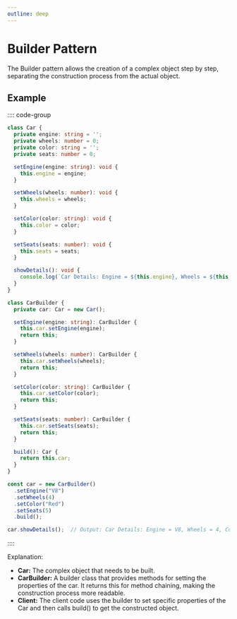```yaml
---
outline: deep
---
```


# Builder Pattern

The Builder pattern allows the creation of a complex object step by step, separating the construction process from the actual object.

## Example

:::: code-group
```ts [car.ts]
class Car {
  private engine: string = '';
  private wheels: number = 0;
  private color: string = '';
  private seats: number = 0;

  setEngine(engine: string): void {
    this.engine = engine;
  }

  setWheels(wheels: number): void {
    this.wheels = wheels;
  }

  setColor(color: string): void {
    this.color = color;
  }

  setSeats(seats: number): void {
    this.seats = seats;
  }

  showDetails(): void {
    console.log(`Car Details: Engine = ${this.engine}, Wheels = ${this.wheels}, Color = ${this.color}, Seats = ${this.seats}`);
  }
}
```
```ts [car-builder.ts]
class CarBuilder {
  private car: Car = new Car();

  setEngine(engine: string): CarBuilder {
    this.car.setEngine(engine);
    return this;
  }

  setWheels(wheels: number): CarBuilder {
    this.car.setWheels(wheels);
    return this;
  }

  setColor(color: string): CarBuilder {
    this.car.setColor(color);
    return this;
  }

  setSeats(seats: number): CarBuilder {
    this.car.setSeats(seats);
    return this;
  }

  build(): Car {
    return this.car;
  }
}

```
```ts [client.ts]
const car = new CarBuilder()
  .setEngine("V8")
  .setWheels(4)
  .setColor("Red")
  .setSeats(5)
  .build();

car.showDetails();  // Output: Car Details: Engine = V8, Wheels = 4, Color = Red, Seats = 5
```
::::

Explanation: 

- **Car:** The complex object that needs to be built.
- **CarBuilder:** A builder class that provides methods for setting the properties of the car. It returns this for method chaining, making the construction process more readable.
- **Client:** The client code uses the builder to set specific properties of the Car and then calls build() to get the constructed object.
